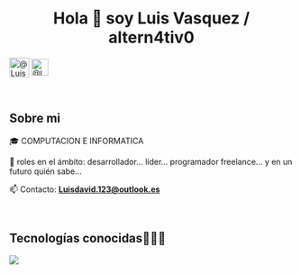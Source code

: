 <h1 align="center">Hola 👋  soy Luis Vasquez / altern4tiv0  </h1> 

<p align="left">
 
<a href="https://www.instagram.com/luis._.vqm/" target="_blank"><img align="center" src="https://1000marcas.net/wp-content/uploads/2019/11/Instagram-Logo-500x281.png" alt="@Luis Vasquez"  height="35px" /></a>
<a href="https://www.linkedin.com/in/luis-vasquez-88202a281/" target="_blank"><img align="center" src="https://cdn-icons-png.flaticon.com/256/174/174857.png" alt="@Luis Vasquez" height="30px" /></a>

  </p>
<br>
<h2>Sobre mi </h2>
<!--Intro start-->

<p align="left">
🎓 COMPUTACION E INFORMATICA

📝 roles en el ámbito: desarrollador... líder... programador freelance... y en un futuro quién sabe...

📫 Contacto: **Luisdavid.123@outlook.es**
<!--Intro end-->
  </p>
<br>

<h2 >Tecnologías conocidas👨🏻‍💻</h2>
<!--tech stack icons-->
<p align="left">
  <a href="https://skillicons.dev">
    <img src="https://skillicons.dev/icons?i=androidstudio,react,java,css,html,js,mysql,git,github,postman,net" />
  </a>
</p>
<br>
<!-------------------------->
